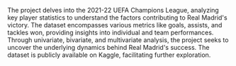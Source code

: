 The project delves into the 2021-22 UEFA Champions League, analyzing key player statistics to understand the factors contributing to Real Madrid's victory. The dataset encompasses various metrics like goals, assists, and tackles won, providing insights into individual and team performances. Through univariate, bivariate, and multivariate analysis, the project seeks to uncover the underlying dynamics behind Real Madrid's success. The dataset is publicly available on Kaggle, facilitating further exploration.
